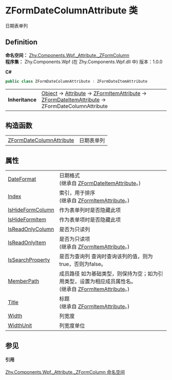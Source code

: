 # ZFormDateColumnAttribute 类


日期表单列



## Definition
**命名空间：** <a href="N_Zhy_Components_Wpf__Attribute__ZFormColumn">Zhy.Components.Wpf._Attribute._ZFormColumn</a>  
**程序集：** Zhy.Components.Wpf (在 Zhy.Components.Wpf.dll 中) 版本：1.0.0

**C#**
``` C#
public class ZFormDateColumnAttribute : ZFormDateItemAttribute
```

<table><tr><td><strong>Inheritance</strong></td><td><a href="https://learn.microsoft.com/dotnet/api/system.object" target="_blank" rel="noopener noreferrer">Object</a>  →  <a href="https://learn.microsoft.com/dotnet/api/system.attribute" target="_blank" rel="noopener noreferrer">Attribute</a>  →  <a href="T_Zhy_Components_Wpf__Attribute__Base_ZFormItemAttribute">ZFormItemAttribute</a>  →  <a href="T_Zhy_Components_Wpf__Attribute__ZFormItem_ZFormDateItemAttribute">ZFormDateItemAttribute</a>  →  ZFormDateColumnAttribute</td></tr>
</table>



## 构造函数
<table>
<tr>
<td><a href="M_Zhy_Components_Wpf__Attribute__ZFormColumn_ZFormDateColumnAttribute__ctor">ZFormDateColumnAttribute</a></td>
<td>日期表单列</td></tr>
</table>

## 属性
<table>
<tr>
<td><a href="P_Zhy_Components_Wpf__Attribute__ZFormItem_ZFormDateItemAttribute_DateFormat">DateFormat</a></td>
<td>日期格式<br />(继承自 <a href="T_Zhy_Components_Wpf__Attribute__ZFormItem_ZFormDateItemAttribute">ZFormDateItemAttribute</a>。)</td></tr>
<tr>
<td><a href="P_Zhy_Components_Wpf__Attribute__Base_ZFormItemAttribute_Index">Index</a></td>
<td>索引，用于排序<br />(继承自 <a href="T_Zhy_Components_Wpf__Attribute__Base_ZFormItemAttribute">ZFormItemAttribute</a>。)</td></tr>
<tr>
<td><a href="P_Zhy_Components_Wpf__Attribute__ZFormColumn_ZFormDateColumnAttribute_IsHideFormColumn">IsHideFormColumn</a></td>
<td>作为表单列时是否隐藏此项</td></tr>
<tr>
<td><a href="P_Zhy_Components_Wpf__Attribute__ZFormColumn_ZFormDateColumnAttribute_IsHideFormItem">IsHideFormItem</a></td>
<td>作为表单项时是否隐藏此项</td></tr>
<tr>
<td><a href="P_Zhy_Components_Wpf__Attribute__ZFormColumn_ZFormDateColumnAttribute_IsReadOnlyColumn">IsReadOnlyColumn</a></td>
<td>是否为只读列</td></tr>
<tr>
<td><a href="P_Zhy_Components_Wpf__Attribute__Base_ZFormItemAttribute_IsReadOnlyItem">IsReadOnlyItem</a></td>
<td>是否为只读项<br />(继承自 <a href="T_Zhy_Components_Wpf__Attribute__Base_ZFormItemAttribute">ZFormItemAttribute</a>。)</td></tr>
<tr>
<td><a href="P_Zhy_Components_Wpf__Attribute__ZFormColumn_ZFormDateColumnAttribute_IsSearchProperty">IsSearchProperty</a></td>
<td>是否为查询列 查询时查询该列的值，则为true，否则为false。</td></tr>
<tr>
<td><a href="P_Zhy_Components_Wpf__Attribute__Base_ZFormItemAttribute_MemberPath">MemberPath</a></td>
<td>成员路径 如为基础类型，则保持为空；如为引用类型，设置为相应成员属性名。<br />(继承自 <a href="T_Zhy_Components_Wpf__Attribute__Base_ZFormItemAttribute">ZFormItemAttribute</a>。)</td></tr>
<tr>
<td><a href="P_Zhy_Components_Wpf__Attribute__Base_ZFormItemAttribute_Title">Title</a></td>
<td>标题<br />(继承自 <a href="T_Zhy_Components_Wpf__Attribute__Base_ZFormItemAttribute">ZFormItemAttribute</a>。)</td></tr>
<tr>
<td><a href="P_Zhy_Components_Wpf__Attribute__ZFormColumn_ZFormDateColumnAttribute_Width">Width</a></td>
<td>列宽度</td></tr>
<tr>
<td><a href="P_Zhy_Components_Wpf__Attribute__ZFormColumn_ZFormDateColumnAttribute_WidthUnit">WidthUnit</a></td>
<td>列宽度单位</td></tr>
</table>

## 参见


#### 引用
<a href="N_Zhy_Components_Wpf__Attribute__ZFormColumn">Zhy.Components.Wpf._Attribute._ZFormColumn 命名空间</a>  
